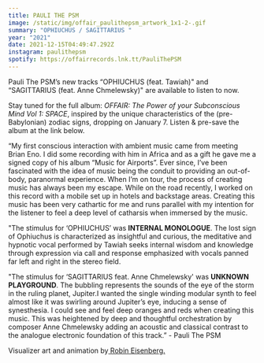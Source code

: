 ```yaml
---
title: PAULI THE PSM
image: /static/img/offair_paulithepsm_artwork_1x1-2-.gif
summary: "OPHIUCHUS / SAGITTARIUS "
year: "2021"
date: 2021-12-15T04:49:47.292Z
instagram: paulithepsm
spotify: https://offairrecords.lnk.tt/PauliThePSM
---
```

Pauli The PSM’s new tracks “OPHIUCHUS (feat. Tawiah)" and “SAGITTARIUS (feat. Anne Chmelewsky)" are available to listen to now.

Stay tuned for the full album: *OFFAIR: The Power of your Subconscious Mind Vol 1: SPACE*, inspired by the unique characteristics of the (pre-Babylonian) zodiac signs, dropping on January 7. Listen & pre-save the album at the link below.

“My first conscious interaction with ambient music came from meeting Brian Eno. I did some recording with him in Africa and as a gift he gave me a signed copy of his album “Music for Airports”. Ever since, I’ve been fascinated with the idea of music being the conduit to providing an out-of-body, paranormal experience. When I’m on tour, the process of creating music has always been my escape. While on the road recently, I worked on this record with a mobile set up in hotels and backstage areas. Creating this music has been very cathartic for me and runs parallel with my intention for the listener to feel a deep level of catharsis when immersed by the music.

"The stimulus for ‘OPHIUCHUS’ was **INTERNAL MONOLOGUE**. The lost sign of Ophiuchus is characterized as insightful and curious, the meditative and hypnotic vocal performed by Tawiah seeks internal wisdom and knowledge through expression via call and response emphasized with vocals panned far left and right in the stereo field.

"The stimulus for ‘SAGITTARIUS feat. Anne Chmelewsky' was **UNKNOWN PLAYGROUND**. The bubbling represents the sounds of the eye of the storm in the ruling planet, Jupiter.I wanted the single winding modular synth to feel almost like it was swirling around Jupiter’s eye, inducing a sense of synesthesia. I could see and feel deep oranges and reds when creating this music. This was heightened by deep and thoughtful orchestration by composer Anne Chmelewsky adding an acoustic and classical contrast to the analogue electronic foundation of this track.” - Pauli The PSM 

Visualizer art and animation by[ Robin Eisenberg.](https://www.instagram.com/robineisenberg/)